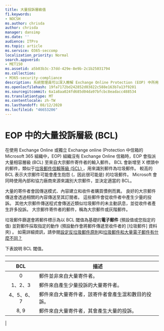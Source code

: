 ```yaml
---
title: 大量投訴層級值
f1.keywords:
- NOCSH
ms.author: chrisda
author: chrisda
manager: dansimp
ms.date: ''
audience: ITPro
ms.topic: article
ms.service: O365-seccomp
localization_priority: Normal
search.appverid:
- MET150
ms.assetid: a5b03b3c-37dd-429e-8e9b-2c1b25031794
ms.collection:
- M365-security-compliance
description: 系統管理員可以深入瞭解 Exchange Online Protection (EOP) 中所用的大量規范層級 (BCL) 數值。
ms.openlocfilehash: 19fa7172bd242852d03822c588e163b7a13f9201
ms.sourcegitcommit: 6a1a8aa024fd685d04da97bfcbc8eadacc488534
ms.translationtype: MT
ms.contentlocale: zh-TW
ms.lasthandoff: 08/12/2020
ms.locfileid: "46653206"
---
```

# <a name="bulk-complaint-level-bcl-in-eop"></a>EOP 中的大量投訴層級 (BCL) 

在使用 Exchange Online 或獨立 Exchange online (Protection 中信箱的 Microsoft 365 組織中，EOP) 組織沒有 Exchange Online 信箱時，EOP 會指派大量相容層級 (BCL) 至來自大宗郵件寄件者的輸入郵件。 BCL 會新增至 X 標頭中的郵件，類似于[垃圾郵件信賴等級 (SCL) ](spam-confidence-levels.md) ，用來識別郵件為垃圾郵件。 較高的 BCL 表示大宗郵件可能會產生抱怨 (，因此很可能是) 的垃圾郵件。 Microsoft 會同時使用內部和協力廠商來源來識別大宗郵件，並決定適當的 BCL。

大量的寄件者會因傳送模式、內容建立和收件者購買慣例而異。 良好的大宗郵件傳送會透過相關的內容傳送至其訂閱者。 這些郵件會從收件者中產生少量的投訴。 其他大宗郵件傳送程式會傳送近類似垃圾郵件的未主動訊息，並從收件者產生許多投訴。 大宗郵件寄件者的郵件，稱為大宗郵件或灰階郵件。

 垃圾郵件篩選會將郵件標示為以 BCL 閾值為基礎的**電子郵件** (預設值或您指定的值) 並對郵件採取指定的動作 (預設動作會將郵件傳遞至收件者的 [垃圾郵件] 資料夾) 。 如需詳細資訊，請參閱[設定反垃圾郵件原則](configure-your-spam-filter-policies.md)和[垃圾郵件和大量電子郵件有什麼不同？](what-s-the-difference-between-junk-email-and-bulk-email.md)

下表說明 BCL 閾值。

****

|BCL|描述|
|:---:|---|
|0|郵件並非來自大量寄件者。|
|1、2、3|郵件來自產生少量投訴的大量寄件者。|
|4、5、6、7|郵件來自大量寄件者，該寄件者會產生混和數目的投訴。|
|8, 9|郵件來自大量寄件者，其會產生大量的投訴。|
|
